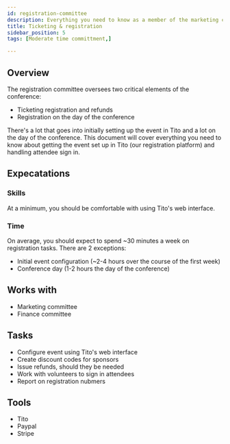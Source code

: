 ```yaml
---
id: registration-committee
description: Everything you need to know as a member of the marketing committee
title: Ticketing & registration
sidebar_position: 5
tags: [Moderate time committment,]

---
```


## Overview

The registration committee oversees two critical elements of the conference:

* Ticketing registration and refunds
* Registration on the day of the conference

There's a lot that goes into initially setting up the event in Tito and a lot on the day of the conference. This document will cover everything you need to know about getting the event set up in Tito (our registration platform) and handling attendee sign in.

## Expecatations

### Skills

At a minimum, you should be comfortable with using Tito's web interface.

### Time

On average, you should expect to spend ~30 minutes a week on registration tasks. There are 2 exceptions:

* Initial event configuration (~2-4 hours over the course of the first week)
* Conference day (1-2 hours the day of the conference)

## Works with

* Marketing committee
* Finance committee

## Tasks

* Configure event using Tito's web interface
* Create discount codes for sponsors
* Issue refunds, should they be needed
* Work with volunteers to sign in attendees
* Report on registration nubmers

## Tools

* Tito
* Paypal
* Stripe

